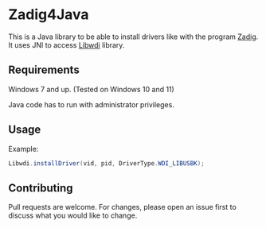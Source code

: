 # Zadig4Java

This is a Java library to be able to install drivers like with the program [Zadig](https://zadig.akeo.ie/). It uses JNI to access [Libwdi](https://github.com/pbatard/libwdi) library.

## Requirements

Windows 7 and up. (Tested on Windows 10 and 11)

Java code has to run with administrator privileges.
## Usage
Example:
```java
Libwdi.installDriver(vid, pid, DriverType.WDI_LIBUSBK);
```

## Contributing

Pull requests are welcome. For changes, please open an issue first
to discuss what you would like to change.